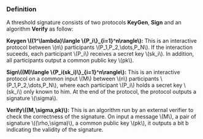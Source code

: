 ### Definition

A threshold signature consists of two protocols **KeyGen**, **Sign** and an algorithm **Verify** as follow: 

**Keygen \\((1^\lambda)\langle \\{P_i\\}_{i=1}^n\rangle\\):** This is an interactive protocol between \\(n\\) participants \\(P_1,P_2,\dots,P_N\\). If the interaction suceeds, each participant \\(P_i\\) receives a secret key \\(sk_i\\). In addition, all participants output a common public key \\(pk\\). 

**Sign\\((M)\langle \\{P_i(sk_i)\\}_{i=1}^n\rangle\\):** This is an interactive protocol on a common input \\(M\\) between \\(n\\) participants \\(P_1,P_2,\dots,P_N\\), where each participant \\(P_i\\) holds a secret key \\(sk_i\\)  only known to him. At the end of the protocol, the protocol outputs a signature \\(\sigma\\).

**Verify\\((M,\sigma,pk)\\):** This is an algorithm run by an external verifier to check the correctness of the signature. On input a message \\(M\\), a pair of signature \\((\rho,\sigma)\\), a common public key \\(pk\\), it outputs a bit b indicating the validity of the signature.

